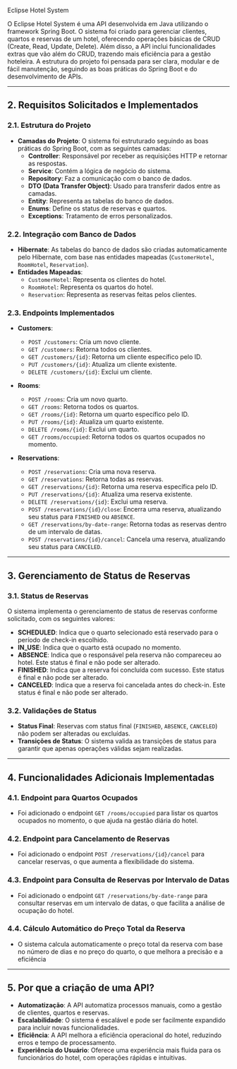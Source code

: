 Eclipse Hotel System

O Eclipse Hotel System é uma API desenvolvida em Java utilizando o framework Spring Boot. O sistema foi criado para gerenciar clientes, quartos e reservas de um hotel, oferecendo operações básicas de CRUD (Create, Read, Update, Delete). Além disso, a API inclui funcionalidades extras que vão além do CRUD, trazendo mais eficiência para a gestão hoteleira.
A estrutura do projeto foi pensada para ser clara, modular e de fácil manutenção, seguindo as boas práticas do Spring Boot e do desenvolvimento de APIs.

---

## 2. Requisitos Solicitados e Implementados

### 2.1. Estrutura do Projeto
- **Camadas do Projeto**: O sistema foi estruturado seguindo as boas práticas do Spring Boot, com as seguintes camadas:
  - **Controller**: Responsável por receber as requisições HTTP e retornar as respostas.
  - **Service**: Contém a lógica de negócio do sistema.
  - **Repository**: Faz a comunicação com o banco de dados.
  - **DTO (Data Transfer Object)**: Usado para transferir dados entre as camadas.
  - **Entity**: Representa as tabelas do banco de dados.
  - **Enums**: Define os status de reservas e quartos.
  - **Exceptions**: Tratamento de erros personalizados.

### 2.2. Integração com Banco de Dados
- **Hibernate**: As tabelas do banco de dados são criadas automaticamente pelo Hibernate, com base nas entidades mapeadas (`CustomerHotel`, `RoomHotel`, `Reservation`).
- **Entidades Mapeadas**:
  - `CustomerHotel`: Representa os clientes do hotel.
  - `RoomHotel`: Representa os quartos do hotel.
  - `Reservation`: Representa as reservas feitas pelos clientes.

### 2.3. Endpoints Implementados
- **Customers**:
  - `POST /customers`: Cria um novo cliente.
  - `GET /customers`: Retorna todos os clientes.
  - `GET /customers/{id}`: Retorna um cliente específico pelo ID.
  - `PUT /customers/{id}`: Atualiza um cliente existente.
  - `DELETE /customers/{id}`: Exclui um cliente.

- **Rooms**:
  - `POST /rooms`: Cria um novo quarto.
  - `GET /rooms`: Retorna todos os quartos.
  - `GET /rooms/{id}`: Retorna um quarto específico pelo ID.
  - `PUT /rooms/{id}`: Atualiza um quarto existente.
  - `DELETE /rooms/{id}`: Exclui um quarto.
  - `GET /rooms/occupied`: Retorna todos os quartos ocupados no momento.

- **Reservations**:
  - `POST /reservations`: Cria uma nova reserva.
  - `GET /reservations`: Retorna todas as reservas.
  - `GET /reservations/{id}`: Retorna uma reserva específica pelo ID.
  - `PUT /reservations/{id}`: Atualiza uma reserva existente.
  - `DELETE /reservations/{id}`: Exclui uma reserva.
  - `POST /reservations/{id}/close`: Encerra uma reserva, atualizando seu status para `FINISHED` ou `ABSENCE`.
  - `GET /reservations/by-date-range`: Retorna todas as reservas dentro de um intervalo de datas.
  - `POST /reservations/{id}/cancel`: Cancela uma reserva, atualizando seu status para `CANCELED`.

---

## 3. Gerenciamento de Status de Reservas

### 3.1. Status de Reservas
O sistema implementa o gerenciamento de status de reservas conforme solicitado, com os seguintes valores:

- **SCHEDULED**: Indica que o quarto selecionado está reservado para o período de check-in escolhido.
- **IN_USE**: Indica que o quarto está ocupado no momento.
- **ABSENCE**: Indica que o responsável pela reserva não compareceu ao hotel. Este status é final e não pode ser alterado.
- **FINISHED**: Indica que a reserva foi concluída com sucesso. Este status é final e não pode ser alterado.
- **CANCELED**: Indica que a reserva foi cancelada antes do check-in. Este status é final e não pode ser alterado.

### 3.2. Validações de Status
- **Status Final**: Reservas com status final (`FINISHED`, `ABSENCE`, `CANCELED`) não podem ser alteradas ou excluídas.
- **Transições de Status**: O sistema valida as transições de status para garantir que apenas operações válidas sejam realizadas.

---

## 4. Funcionalidades Adicionais Implementadas

### 4.1. Endpoint para Quartos Ocupados
- Foi adicionado o endpoint `GET /rooms/occupied` para listar os quartos ocupados no momento, o que ajuda na gestão diária do hotel.

### 4.2. Endpoint para Cancelamento de Reservas
- Foi adicionado o endpoint `POST /reservations/{id}/cancel` para cancelar reservas, o que aumenta a flexibilidade do sistema.

### 4.3. Endpoint para Consulta de Reservas por Intervalo de Datas
- Foi adicionado o endpoint `GET /reservations/by-date-range` para consultar reservas em um intervalo de datas, o que facilita a análise de ocupação do hotel.

### 4.4. Cálculo Automático do Preço Total da Reserva
- O sistema calcula automaticamente o preço total da reserva com base no número de dias e no preço do quarto, o que melhora a precisão e a eficiência

---

## 5. Por que a criação de uma API?
- **Automatização**: A API automatiza processos manuais, como a gestão de clientes, quartos e reservas.
- **Escalabilidade**: O sistema é escalável e pode ser facilmente expandido para incluir novas funcionalidades.
- **Eficiência**: A API melhora a eficiência operacional do hotel, reduzindo erros e tempo de processamento.
- **Experiência do Usuário**: Oferece uma experiência mais fluida para os funcionários do hotel, com operações rápidas e intuitivas.
